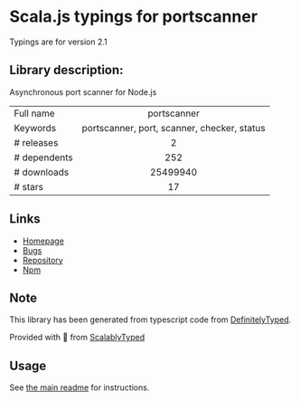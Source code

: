 
# Scala.js typings for portscanner

Typings are for version 2.1

## Library description:
Asynchronous port scanner for Node.js

|                    |                 |
| ------------------ | :-------------: |
| Full name          | portscanner |
| Keywords           | portscanner, port, scanner, checker, status |
| # releases         | 2 |
| # dependents       | 252 |
| # downloads        | 25499940 |
| # stars            | 17 |

## Links
- [Homepage](https://github.com/baalexander/node-portscanner)
- [Bugs](https://github.com/baalexander/node-portscanner/issues)
- [Repository](https://github.com/baalexander/node-portscanner)
- [Npm](https://www.npmjs.com/package/portscanner)
    


## Note
This library has been generated from typescript code from [DefinitelyTyped](https://definitelytyped.org).

Provided with :purple_heart: from [ScalablyTyped](https://github.com/oyvindberg/ScalablyTyped)

## Usage
See [the main readme](../../readme.md) for instructions.


